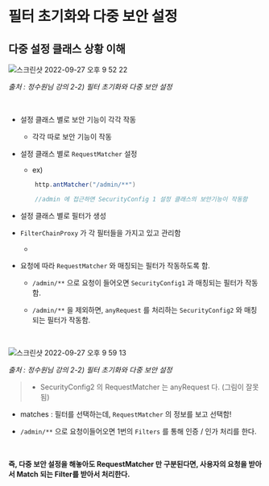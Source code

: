 # 필터 초기화와 다중 보안 설정

## 다중 설정 클래스 상황 이해

![스크린샷 2022-09-27 오후 9 52 22](https://user-images.githubusercontent.com/74750901/192536659-5df2df12-8933-445d-a9ff-4cf0db0af0eb.png)

<i>출처 : 정수원님 강의 2-2) 필터 초기화와 다중 보안 설정</i>


<br>

- 설정 클래스 별로 보안 기능이 각각 작동

    - 각각 따로 보안 기능이 작동

- 설정 클래스 별로 ``RequestMatcher`` 설정

    - ex) 

    ```java
        http.antMatcher("/admin/**")

        //admin 에 접근하면 SecurityConfig 1 설정 클래스의 보안기능이 작동함
    ```

- 설정 클래스 별로 필터가 생성

- ``FilterChainProxy`` 가 각 필터들을 가지고 있고 관리함

    - 

- 요청에 따라 ``RequestMatcher`` 와 매칭되는 필터가 작동하도록 함.

    - ``/admin/**`` 으로 요청이 들어오면 ``SecurityConfig1`` 과 매칭되는 필터가 작동함. 

    - ``/admin/**`` 을 제외하면, ``anyRequest`` 를 처리하는 ``SecurityConfig2`` 와 매칭되는 필터가 작동함.

<br>

![스크린샷 2022-09-27 오후 9 59 13](https://user-images.githubusercontent.com/74750901/192536701-559c8095-1399-4a32-8ee4-0ca8446b0cb8.png)

<i>출처 : 정수원님 강의 2-2) 필터 초기화와 다중 보안 설정</i>

>- SecurityConfig2 의 RequestMatcher 는 anyRequest 다. (그림이 잘못됨)

- matches : 필터를 선택하는데, ``RequestMatcher`` 의 정보를 보고 선택함!

- ``/admin/**`` 으로 요청이들어오면 1번의 ``Filters`` 를 통해 인증 / 인가 처리를 한다.

<br>

<b>즉, 다중 보안 설정을 해놓아도 RequestMatcher 만 구분된다면, 사용자의 요청을 받아서 Match 되는 Filter를 받아서 처리한다. </b>

